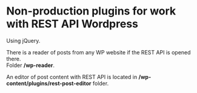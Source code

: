 # Non-production plugins for work with REST API Wordpress
Using jQuery.<br>

There is a reader of posts from any WP website if the REST API is opened there.
<br>Folder **/wp-reader**.

An editor of post content with REST API is located in **/wp-content/plugins/rest-post-editor** folder.